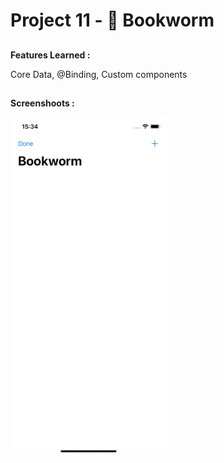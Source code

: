 # Project 11 - 📖 Bookworm

##

**Features Learned :**

Core Data, @Binding, Custom components

##

**Screenshoots :**

<img src="screenshot/screenshot1.gif" width="250"/>
